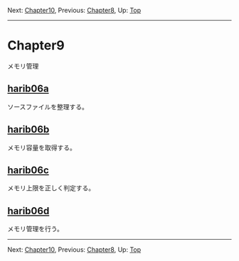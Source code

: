 Next: [Chapter10](chapter10.md), Previous: [Chapter8](chapter8.md), Up: [Top](/README.md)

----

# Chapter9

メモリ管理

## [harib06a](harib06a.md)

ソースファイルを整理する。

## [harib06b](harib06b.md)

メモリ容量を取得する。

## [harib06c](harib06c.md)

メモリ上限を正しく判定する。

## [harib06d](harib06d.md)

メモリ管理を行う。

----

Next: [Chapter10](chapter10.md), Previous: [Chapter8](chapter8.md), Up: [Top](/README.md)
